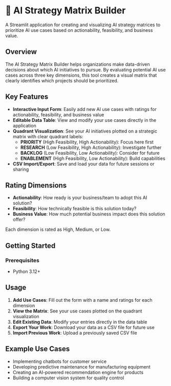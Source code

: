# 🚀 AI Strategy Matrix Builder

A Streamlit application for creating and visualizing AI strategy matrices to prioritize AI use cases based on actionability, feasibility, and business value.

## Overview

The AI Strategy Matrix Builder helps organizations make data-driven decisions about which AI initiatives to pursue. By evaluating potential AI use cases across three key dimensions, this tool creates a visual matrix that clearly identifies which projects should be prioritized.

## Key Features

- **Interactive Input Form**: Easily add new AI use cases with ratings for actionability, feasibility, and business value
- **Editable Data Table**: View and modify your use cases directly in the application
- **Quadrant Visualization**: See your AI initiatives plotted on a strategic matrix with clear quadrant labels:
  - **PRIORITY** (High Feasibility, High Actionability): Focus here first
  - **RESEARCH** (Low Feasibility, High Actionability): Investigate further
  - **BACKLOG** (Low Feasibility, Low Actionability): Consider for future
  - **ENABLEMENT** (High Feasibility, Low Actionability): Build capabilities
- **CSV Import/Export**: Save and load your data for future sessions or sharing

## Rating Dimensions

- **Actionability**: How ready is your business/team to adopt this AI solution?
- **Feasibility**: How technically feasible is this solution today?
- **Business Value**: How much potential business impact does this solution offer?

Each dimension is rated as High, Medium, or Low.

## Getting Started

### Prerequisites

- Python 3.12+

## Usage

1. **Add Use Cases**: Fill out the form with a name and ratings for each dimension
2. **View the Matrix**: See your use cases plotted on the quadrant visualization
3. **Edit Existing Data**: Modify your entries directly in the data table
4. **Export Your Work**: Download your data as a CSV file for future use
5. **Import Previous Work**: Upload a previously saved CSV file

## Example Use Cases

- Implementing chatbots for customer service
- Developing predictive maintenance for manufacturing equipment
- Creating an AI-powered recommendation engine for products
- Building a computer vision system for quality control
